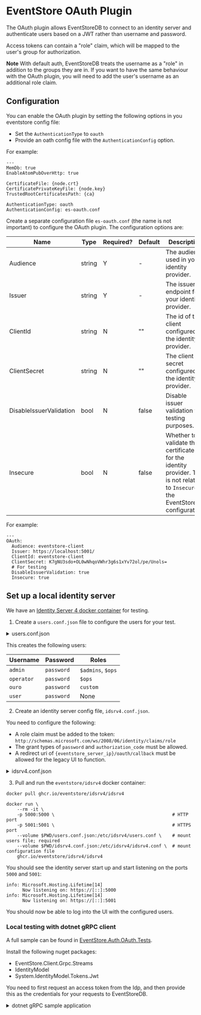 # EventStore OAuth Plugin

The OAuth plugin allows EventStoreDB to connect to an identity server and authenticate users based on a JWT rather than username and password.

Access tokens can contain a "role" claim, which will be mapped to the user's group for authorization.

**Note** With default auth, EventStoreDB treats the username as a "role" in addition to the groups they are in. If you want to have the same behaviour with the OAuth plugin, you will need to add the user's username as an additional role claim.

## Configuration

You can enable the OAuth plugin by setting the following options in you eventstore config file:
- Set the `AuthenticationType` to `oauth`
- Provide an oath config file with the `AuthenticationConfig` option.

For example:

```
---
MemDb: true
EnableAtomPubOverHttp: true

CertificateFile: {node.crt}
CertificatePrivateKeyFile: {node.key}
TrustedRootCertificatesPath: {ca}

AuthenticationType: oauth
AuthenticationConfig: es-oauth.conf
```

Create a separate configuration file `es-oauth.conf` (the name is not important) to configure the OAuth plugin.
The configuration options are:

| Name 			 | Type	| Required?	| Default 	|Description |
|------------------------|----------|-----------|-----------|------------|
| Audience 			 | string 	| Y 		| - 		| The audience used in your identity provider. |
| Issuer 			 | string 	| Y 		| - 		| The issuer endpoint for your identity provider. |
| ClientId			 | string 	| N 		| "" 		| The id of the client configured in the identity provider. |
| ClientSecret 		 | string 	| N 		| "" 		| The client secret configured in the identity provider. |
| DisableIssuerValidation| bool 	| N 		| false 	| Disable issuer validation for testing purposes. |
| Insecure 			 | bool 	| N 		| false 	| Whether to validate the certificates for the identity provider. This is not related to `Insecure` in the EventStoreDB configuration. |

For example:
```
---
OAuth:
  Audience: eventstore-client
  Issuer: https://localhost:5001/
  ClientId: eventstore-client
  ClientSecret: K7gNU3sdo+OL0wNhqoVWhr3g6s1xYv72ol/pe/Unols=
  # For testing
  DisableIssuerValidation: true
  Insecure: true
```

## Set up a local identity server

We have an [Identity Server 4 docker container](https://github.com/EventStore/idsrv4) for testing.

1. Create a `users.conf.json` file to configure the users for your test.

<details>
	<summary>users.conf.json</summary>

```
[
	{
		"subjectId": "1",
		"username": "admin",
		"password": "password",
		"claims": [{
			"type": "role",
			"value": "$admins"
		}, {
			"type": "role",
			"value": "$ops"
		}, {
			"type": "given_name",
			"value": "Alice Smith"
		}]
	}, 	{
		"subjectId": "2",
		"username": "operator",
		"password": "password",
		"claims": [{
			"type": "role",
			"value": "$ops"
		}]
	}, 	{
		"subjectId": "3",
		"username": "ouro",
		"password": "password",
		"claims": [{
			"type": "role",
			"value": "custom"
		}]
	}, 	{
		"subjectId": "4",
		"username": "user",
		"password": "password",
		"claims": []
	}
]
```
</details>

This creates the following users:

| Username 		| Password 		| Roles |
|---------------|---------------|-------|
| `admin`		| `password` 	| `$admins`, `$ops` |
| `operator` 	| `password` 	| `$ops` |
| `ouro`		| `password`	| `custom` |
| `user`		| `password`	| None |

2. Create an identity server config file, `idsrv4.conf.json`.

You need to configure the following:

- A role claim must be added to the token: `http://schemas.microsoft.com/ws/2008/06/identity/claims/role`
- The grant types of `password` and `authorization_code` must be allowed.
- A redirect uri of `{eventstore_server_ip}/oauth/callback` must be allowed for the legacy UI to function.

<details>
	<summary>idsrv4.conf.json</summary>

```
{
	"IdentityResources": [
		{
			"Name": "openid",
			"DisplayName": "Your user identifier",
			"Required": true,
			"UserClaims": [
				"sub",
				"role"
			]
		},
		{
			"Name": "profile",
			"DisplayName": "User profile",
			"Description": "Your user profile information (first name, last name, etc.)",
			"Emphasize": true,
			"UserClaims": [
				"name",
				"given_name",
				"middle_name",
			]
		}
	],
	"ApiResources": [
		{
			"Name": "eventstore-client",
			"Scopes": [
				"streams",
				"openid",
				"profile"
			]
		}
	],
	"ApiScopes": [
		{
			"Name": "streams",
			"UserClaims": [
				"http://schemas.microsoft.com/ws/2008/06/identity/claims/role",
				"role"
			]
		}
	],
	"Clients": [
		{
			"ClientId": "eventstore-client",
			"AllowedGrantTypes": [
				"password",
				"authorization_code"
			],
			"ClientSecrets": [
				{
					"Value": "K7gNU3sdo+OL0wNhqoVWhr3g6s1xYv72ol/pe/Unols="
				}
			],
			"AllowedScopes": [
				"streams",
				"openid",
				"profile",
			],
			"RedirectUris": ["https://localhost:2113/oauth/callback"],
			"AlwaysIncludeUserClaimsInIdToken": true,
			"RequireConsent": false,
			"AlwaysSendClientClaims": true,
			"AllowOfflineAccess": true,
			"RequireClientSecret": false,
			"AllowAccessTokensViaBrowser": true
		}
	]
}
```
</details>

3. Pull and run the `eventstore/idsrv4` docker container:

```
docker pull ghcr.io/eventstore/idsrv4/idsrv4

docker run \
    --rm -it \
    -p 5000:5000 \                                            # HTTP port
    -p 5001:5001 \                                            # HTTPS port
    --volume $PWD/users.conf.json:/etc/idsrv4/users.conf \    # mount users file; required
    --volume $PWD/idsrv4.conf.json:/etc/idsrv4/idsrv4.conf \  # mount configuration file
    ghcr.io/eventstore/idsrv4/idsrv4
```

You should see the identity server start up and start listening on the ports `5000` and `5001`:

```
info: Microsoft.Hosting.Lifetime[14]
      Now listening on: https://[::]:5000
info: Microsoft.Hosting.Lifetime[14]
      Now listening on: https://[::]:5001
```

You should now be able to log into the UI with the configured users.

### Local testing with dotnet gRPC client

A full sample can be found in [EventStore.Auth.OAuth.Tests](https://github.com/EventStore/EventStore.CommercialHA/blob/master/src/EventStore.Auth.OAuth.Tests/OAuthAuthenticationGrpcIntegrationTests.cs).

Install the following nuget packages:

- EventStore.Client.Grpc.Streams
- IdentityModel
- System.IdentityModel.Tokens.Jwt

You need to first request an access token from the Idp, and then provide this as the credentials for your requests to EventStoreDB.

<details>
	<summary>dotnet gRPC sample application</summary>

```
using System.Net;
using EventStore.Client;
using IdentityModel.Client;

const int IdpPort = 5001;
const string ClientId = "eventstore-client";
const string ClientSecret = "K7gNU3sdo+OL0wNhqoVWhr3g6s1xYv72ol/pe/Unols=";
const string RequestedScopes = "openid streams offline_access";

var token = await GetToken("admin", "password");
var settings = EventStoreClientSettings.Create("esdb://localhost:2113?tlsVerifyCert=false");
settings.DefaultCredentials = new UserCredentials(token);
var client = new EventStoreClient(settings);

try
{
    var res = client.ReadAllAsync(Direction.Backwards, Position.End, 10);
    await foreach (var evnt in res)
    {
        Console.WriteLine($"{evnt.OriginalEventNumber}@{evnt.OriginalStreamId}");
    }
}
catch (Exception ex)
{
    Console.WriteLine($"Could not read stream: {ex}");
}

async ValueTask<string> GetToken(string username, string password)
{
    var httpClient = new HttpClient(new SocketsHttpHandler
    {
        SslOptions =
        {
            RemoteCertificateValidationCallback = delegate { return true; }
        }
    }, true)
    {
        BaseAddress = new UriBuilder
        {
            Scheme = Uri.UriSchemeHttps,
            Port = IdpPort
        }.Uri
    };

    var request = new DiscoveryDocumentRequest();
    var discoveryDocument = await httpClient.GetDiscoveryDocumentAsync(request);
    if (discoveryDocument?.HttpResponse == null)
    {
        throw new Exception("Health check not available yet");
    }

    if (discoveryDocument.HttpStatusCode != HttpStatusCode.OK)
    {
        throw new Exception($"Health check failed with status code {discoveryDocument.HttpStatusCode}");
    }

    var response = await httpClient.RequestPasswordTokenAsync(new PasswordTokenRequest
    {
        ClientId = ClientId,
        ClientSecret = ClientSecret,
        UserName = username,
        Password = password,
        Address = discoveryDocument.TokenEndpoint,
        Scope = RequestedScopes,
    });
    if (response.Exception != null)
    {
        throw response.Exception;
    }

    return response.AccessToken ?? "";
}
```
</details>
